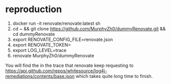 # reproduction
1. docker run -it renovate/renovate:latest sh
2. cd ~ && git clone https://github.com/MurphyZh0/dummyRenovate.git && cd dummyRenovate
3. export RENOVATE_CONFIG_FILE=renovate.json
4. export RENOVATE_TOKEN=<GitHub Personal Access Token>
5. export LOG_LEVEL=trace
6. renovate MurphyZh0/dummyRenovate

You will find the in the trace that renovate keep requesting to https://api.github.com/repos/whitesource/log4j-remediations/contents/base.json which takes quite long time to finish.
  
